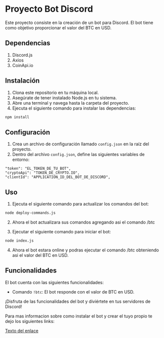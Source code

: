 # Proyecto Bot Discord

Este proyecto consiste en la creación de un bot para Discord. El bot tiene como objetivo proporcionar el valor del BTC en USD.

## Dependencias

1. Discord.js
2. Axios
3. CoinApi.io

## Instalación

1. Clona este repositorio en tu máquina local.
2. Asegúrate de tener instalado Node.js en tu sistema.
3. Abre una terminal y navega hasta la carpeta del proyecto.
4. Ejecuta el siguiente comando para instalar las dependencias:

```bash
npm install
```

## Configuración

1. Crea un archivo de configuración llamado `config.json` en la raíz del proyecto.
2. Dentro del archivo `config.json`, define las siguientes variables de entorno:

```plaintext
"token": "EL_TOKEN_DE_TU_BOT",
"cryptoApi": "TOKEN_DE_CRYPTO.IO",
"clientId": "APPLICATION_ID_DEL_BOT_DE_DISCORD",
```

## Uso

1. Ejecuta el siguiente comando para actualizar los comandos del bot:

```bash
node deploy-commands.js
```

2. Ahora el bot actualizara sus comandos agregando asi el comando /btc

3. Ejecutar el siguiente comando para iniciar el bot:

```bash
node index.js
```

4. Ahora el bot estara online y podras ejecutar el comando /btc obteniendo asi el valor del BTC en USD.

## Funcionalidades

El bot cuenta con las siguientes funcionalidades:

- Comando `!btc`: El bot responde con el valor de BTC en USD.

¡Disfruta de las funcionalidades del bot y diviértete en tus servidores de Discord!

Para mas informacion sobre como instalar el bot y crear el tuyo propio te dejo los siguientes links:

[Texto del enlace](https://discordjs.guide/)